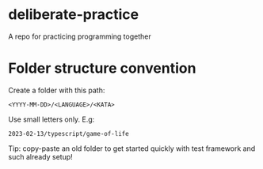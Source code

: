 # deliberate-practice

A repo for practicing programming together

# Folder structure convention

Create a folder with this path:

   ```<YYYY-MM-DD>/<LANGUAGE>/<KATA>```

Use small letters only. E.g:

   ```2023-02-13/typescript/game-of-life```

Tip: copy-paste an old folder to get started quickly
with test framework and such already setup!


